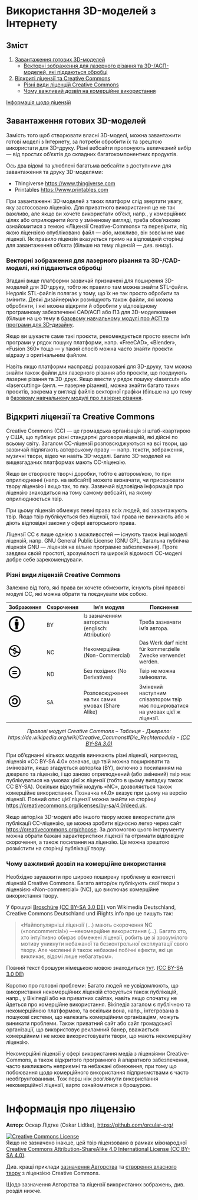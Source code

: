# Використання 3D-моделей з Інтернету

## Зміст

1. [Завантаження готових 3D-моделей](#Завантаження-готових-3D-моделей)
   - [Векторні зображення для лазерного різання та 3D-/АСП-моделей, які піддаються обробці](#Векторні-зображення-для-лазерного-різання-та-3D-/АСП-моделей,-які-піддаються-обробці)
2. [Відкриті ліцензії та Creative Commons](#Відкриті-ліцензії-та-Creative-Commons)
   - [Різні види ліценцій Creative Commons](#Різні-види-ліценцій-Creative-Commons)
   - [Чому важливий дозвіл на комерційне використання](#Чому-важливий-дозвіл-на-комерційне-використання)

[Інформація щодо ліцензій](#Інформація-щодо-ліцензій)

## Завантаження готових 3D-моделей

Замість того щоб створювати власні 3D-моделі, можна завантажити готові моделі з Інтернету, за потреби обробити їх та зрештою використати для 3D-друку. Різні вебсайти пропонують величезний вибір — від простих об’єктів до складних багатокомпонентних продуктів.

Ось два відомі та улюблені багатьма вебсайти з доступними для завантаження та друку 3D-моделями:
- Thingiverse https://www.thingiverse.com
- Printables https://www.printables.com

При завантаженні 3D-моделей з таких платформ слід звертати увагу, яку застосовано ліцензію. Для приватного використання це не так важливо, але якщо ви хочете використати об’єкт, напр., у комерційних цілях або оприлюднити його у зміненому вигляді, треба обов’язково ознайомитися з темою «Ліцензії Creative-Commons» та перевірити, під якою ліцензією опубліковано файл — або, можливо, він зовсім не має ліцензії. Як правило ліцензія вказується прямо на відповідній сторінці для завантаження об’єкта (більше на тему ліцензій — див. внизу).

### Векторні зображення для лазерного різання та 3D-/CAD-моделі, які піддаються обробці

Згадані вище платформи зазвичай призначені для поширення 3D-моделей для 3D-друку, тобто як правило там можна знайти STL-файли. Недолік STL-файлів полягає у тому, що їх не так просто обробити та змінити. Деякі дизайнери/ки розміщують також файли, які можна обробляти, і які можна відкрити й обробити у відповідному програмному забезпеченні CAD/АСП або ПЗ для 3D-моделювання (більше на цю тему в [базовому навчальному модулі про АСП та програми для 3D-дизайну](../1_1_3D_design/UA_3D_дизайн.md).

Якщо ви шукаєте саме такі проєкти, рекомендується просто ввести ім’я програми у рядок пошуку платформи, напр. «FreeCAD», «Blender», «Fusion 360» тощо — у такий спосіб можна часто знайти проєкти відразу з оригінальним файлом. 

Навіть якщо платформи насправді розраховані для 3D-друку, там можна знайти також файли для лазерного різання або проєкти, що поєднують лазерне різання та 3D-друк. Якщо ввести у рядок пошуку «lasercut» або «lasercutting» (англ. — лазерне різання), можна знайти багато таких проєктів, зокрема у вигляді файлів векторної графіки (більше на цю тему в [базовому навчальному модулі про лазерне різання](../2_2_Laser_cutting/UA_Лазерне_різання.md).


## Відкриті ліцензії та Creative Commons

Creative Commons (CC) — це громадська організація зі штаб-квартирою у США, що публікує різні стандартні договори ліцензій, які дійсні по всьому світу. Загалом CC-ліцензії розповсюджуються на всі твори, що зазвичай підлягають авторському праву — напр. тексти, зображення, музичні твори, відео чи навіть 3D-моделі. Багато 3D-моделей на вищезгаданих платформах мають CC-ліцензію.

Якщо ви створюєте творчі доробки, тобто є автором/кою, то при оприлюдненні (напр. на вебсайті) можете визначати, чи присвоювати твору ліцензію і якщо так, то яку. Зазвичай відповідна інформація про ліцензію знаходиться на тому самому вебсайті, на якому оприлюднюється твір.

При цьому ліцензія обмежує певні права всіх людей, які завантажують твір. Якщо твір публікується без ліцензії, такі права не виникають або ж діють відповідні закони у сфері авторського права.

Ліцензії CC є лише однією з можливостей — існують також інші моделі ліцензій, напр. GNU General Public License (GNU GPL, Загальна публічна ліцензія GNU — ліцензія на вільне програмне забезпечення). Проте завдяки своїй простоті, зрозумілості та широкій відомості СС-моделі добре себе зарекомендували.

### Різні види ліцензій Creative Commons

Залежно від того, які права ви хочете обмежити, існують різні правові модулі CC, які можна обрати та поєднувати між собою.

| Зображення | Скорочення | Ім’я модуля | Пояснення |
| - | - | - | - | 
| ![grafik](images/1_BY.png) | BY | Із зазначенням авторства (englisch: Attribution) | Треба зазначати ім’я автора. |
| ![grafik](images/2_NC.png) | NC | Некомерційна (Non-Commercial) | Das Werk darf nicht für kommerzielle Zwecke verwendet werden. |
| ![grafik](images/3_ND.png) | ND | Без похідних (No Derivatives) | Твір не можна змінювати. |
| ![grafik](images/4_SA.png) | SA | Розповсюдження на тих самих умовах (Share Alike) | Змінений наступним співавтором твір має поширюватися на умовах цієї ж ліцензії. |

<p align="center"> <i> Правові модулі Creative Commons – Таблиця - Джерело: https://de.wikipedia.org/wiki/Creative_Commons#Die_Rechtemodule - <a href="https://creativecommons.org/licenses/by-sa/3.0/">(CC BY-SA 3.0)</a> </i> </p>


При об’єднанні кількох модулів виникають різні ліцензії, наприклад, ліцензія «CC BY-SA 4.0» означає, що твій можна поширювати та змінювати, якщо згадується автор/ка (BY), включно з посиланням на джерело та ліцензію, і що заново оприлюднений (або змінений) твір має публікуватися на умовах цієї ж ліцензії (тобто в цьому випадку також CC BY-SA). Оскільки відсутній модуль «NC», дозволяється також комерційне використання. Позначка «4.0» вказує при цьому на версію ліцензії. Повний опис цієї ліцензії можна знайти на сторінці https://creativecommons.org/licenses/by-sa/4.0/deed.uk.

Якщо автор/ка 3D-моделі або іншого твору може використати для публікації CC-ліцензію, це можна зробити відносно легко через сайт https://creativecommons.org/choose. За допомогою цього інструменту можна обрати бажані характеристики ліцензії та отримати відповідне скорочення, а також посилання на ліцензію. Це можна зрештою розмістити на сторінці публікації твору.

### Чому важливий дозвіл на комерційне використання

Необхідно зауважити про широко поширену проблему в контексті ліцензій Creative Commons. Багато автор/ок публікують свої твори з ліцензією «Non-commercial» (NC), що виключає комерційне використання твору.

У брошурі [Broschüre](https://upload.wikimedia.org/wikipedia/commons/5/51/Freies_Wissen_dank_Creative-Commons-Lizenzen_Folgen%2C_Risiken_und_Nebenwirkungen_der_Bedingung_nicht-kommerziell_%E2%80%93_NC.pdf) [(CC BY-SA 3.0 DE)](https://creativecommons.org/licenses/by-sa/3.0/de/) von Wikimedia Deutschland, Creative Commons Deutschland und iRights.info про це пишуть так:

> «Найпопулярніші ліцензії (...) мають скорочення NC («noncommercial») —некомерційне використання (...). Багато хто, хто інтуїтивно обирає обмежені ліцензії, робить це зі зрозумілого мотиву уникнути небажаної та безконтрольної експлуатації свого твору. Але численні й також небажані побічні ефекти, які це викликає, відомі лише небагатьом».

Повний текст брошури німецькою мовою знаходиться [тут](https://upload.wikimedia.org/wikipedia/commons/5/51/Freies_Wissen_dank_Creative-Commons-Lizenzen_Folgen%2C_Risiken_und_Nebenwirkungen_der_Bedingung_nicht-kommerziell_%E2%80%93_NC.pdf). [(CC BY-SA 3.0 DE)](https://creativecommons.org/licenses/by-sa/3.0/de/)

Коротко про головні проблеми: Багато людей не усвідомлюють, що використання некомерційних ліцензій стосується також публікацій, напр., у Вікіпедії або на приватних сайтах, навіть якщо спочатку не йдеться про комерційне використання. Вікіпедія загалом є публічною та некомерційною платформою, та оскільки вона, напр., інтегрована в пошукові системи, що належать комерційним організаціям, можуть виникати проблеми. Також приватний сайт або сайт громадської організації, що використовує рекламний банер, вважається комерційним і не може використовувати твори, що мають некомерційну ліцензію.

Некомерційні ліцензії у сфері використання медіа з ліцензіями Creative-Commons, а також відкритого програмного й апаратного забезпечення, часто викликають неприємні та небажані обмеження, при тому що побоювання щодо комерційного використання підприємствами є часто необґрунтованими. Тож перш ніж розглянути використання некомерційної ліцензії, варто ознайомитися з брошурою.


# Інформація про ліцензію

**Автор:** Оскар Лідтке (Oskar Lidtke), https://github.com/orcular-org/

<a rel="license" href="http://creativecommons.org/licenses/by-sa/4.0/"><img alt="Creative Commons License" style="border-width:0" src="https://i.creativecommons.org/l/by-sa/4.0/88x31.png" /></a><br />Якщо не зазначено інакше, цей твір ліцензовано в рамках міжнародної <a rel="ліцензії" href="http://creativecommons.org/licenses/by-sa/4.0/">Creative Commons Attribution-ShareAlike 4.0 International License (CC BY-SA 4.0)</a>.

Див. кращі приклади [зазначення Авторства](https://wiki.creativecommons.org/wiki/Best_practices_for_attribution) та [створення власного твору](https://wiki.creativecommons.org/wiki/Marking_your_work_with_a_CC_license) з ліцензією Creative Commons.

Щодо зазначення Авторства та ліцензії використаних зображень, див. розділ нижче.
